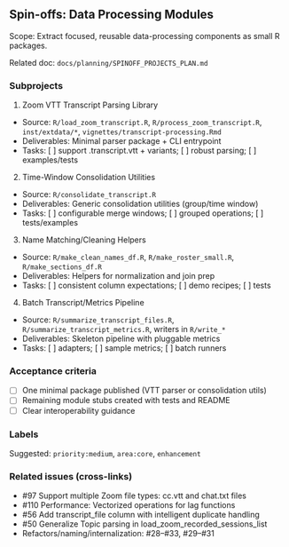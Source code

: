 ## Spin-offs: Data Processing Modules

Scope: Extract focused, reusable data-processing components as small R packages.

Related doc: `docs/planning/SPINOFF_PROJECTS_PLAN.md`

### Subprojects
1) Zoom VTT Transcript Parsing Library
- Source: `R/load_zoom_transcript.R`, `R/process_zoom_transcript.R`, `inst/extdata/*`, `vignettes/transcript-processing.Rmd`
- Deliverables: Minimal parser package + CLI entrypoint
- Tasks: [ ] support .transcript.vtt + variants; [ ] robust parsing; [ ] examples/tests

2) Time-Window Consolidation Utilities
- Source: `R/consolidate_transcript.R`
- Deliverables: Generic consolidation utilities (group/time window)
- Tasks: [ ] configurable merge windows; [ ] grouped operations; [ ] tests/examples

3) Name Matching/Cleaning Helpers
- Source: `R/make_clean_names_df.R`, `R/make_roster_small.R`, `R/make_sections_df.R`
- Deliverables: Helpers for normalization and join prep
- Tasks: [ ] consistent column expectations; [ ] demo recipes; [ ] tests

4) Batch Transcript/Metrics Pipeline
- Source: `R/summarize_transcript_files.R`, `R/summarize_transcript_metrics.R`, writers in `R/write_*`
- Deliverables: Skeleton pipeline with pluggable metrics
- Tasks: [ ] adapters; [ ] sample metrics; [ ] batch runners

### Acceptance criteria
- [ ] One minimal package published (VTT parser or consolidation utils)
- [ ] Remaining module stubs created with tests and README
- [ ] Clear interoperability guidance

### Labels
Suggested: `priority:medium`, `area:core`, `enhancement`

### Related issues (cross-links)
- #97 Support multiple Zoom file types: cc.vtt and chat.txt files
- #110 Performance: Vectorized operations for lag functions
- #56 Add transcript_file column with intelligent duplicate handling
- #50 Generalize Topic parsing in load_zoom_recorded_sessions_list
- Refactors/naming/internalization: #28–#33, #29–#31